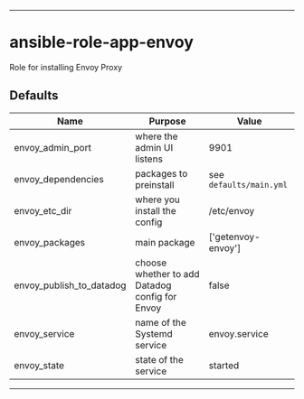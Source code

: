 ----
# ansible-role-app-envoy
Role for installing Envoy Proxy

## Defaults
| Name | Purpose | Value |
| ---- | ------- | ----- |
| envoy_admin_port | where the admin UI listens | 9901 |
| envoy_dependencies | packages to preinstall | see `defaults/main.yml` |
| envoy_etc_dir | where you install the config | /etc/envoy |
| envoy_packages | main package | ['getenvoy-envoy'] |
| envoy_publish_to_datadog | choose whether to add Datadog config for Envoy | false |
| envoy_service | name of the Systemd service | envoy.service |
| envoy_state | state of the service | started |

****
